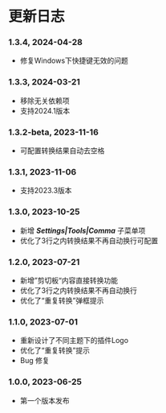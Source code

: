 # 更新日志
### 1.3.4, 2024-04-28
- 修复Windows下快捷键无效的问题

### 1.3.3, 2024-03-21
- 移除无关依赖项
- 支持2024.1版本

### 1.3.2-beta, 2023-11-16
- 可配置转换结果自动去空格

### 1.3.1, 2023-11-06
- 支持2023.3版本

### 1.3.0, 2023-10-25
- 新增 ***Settings|Tools|Comma*** 子菜单项
- 优化了3行之内转换结果不再自动换行可配置

### 1.2.0, 2023-07-21
- 新增”剪切板“内容直接转换功能
- 优化了3行之内转换结果不再自动换行
- 优化了“重复转换”弹框提示

### 1.1.0, 2023-07-01
- 重新设计了不同主题下的插件Logo
- 优化了“重复转换”提示
- Bug 修复

### 1.0.0, 2023-06-25
- 第一个版本发布